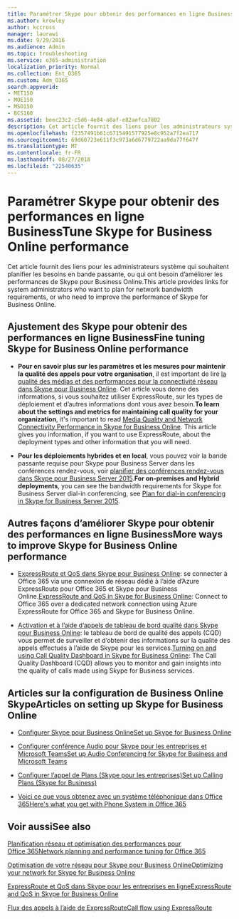 ```yaml
---
title: Paramétrer Skype pour obtenir des performances en ligne Business
ms.author: krowley
author: kccross
manager: laurawi
ms.date: 9/29/2016
ms.audience: Admin
ms.topic: troubleshooting
ms.service: o365-administration
localization_priority: Normal
ms.collection: Ent_O365
ms.custom: Adm_O365
search.appverid:
- MET150
- MOE150
- MSO150
- BCS160
ms.assetid: beec23c2-c5d6-4e84-a8af-e82aefca7802
description: Cet article fournit des liens pour les administrateurs système qui souhaitent planifier les besoins en bande passante, ou qui ont besoin d’améliorer les performances de Skype pour Business Online.
ms.openlocfilehash: f2357491b61c6715491577925e8c952a7f2ea717
ms.sourcegitcommit: 69d60723e611f3c973a6d6779722aa9da77f647f
ms.translationtype: MT
ms.contentlocale: fr-FR
ms.lasthandoff: 08/27/2018
ms.locfileid: "22540635"
---
```

# <a name="tune-skype-for-business-online-performance"></a><span data-ttu-id="3f74c-103">Paramétrer Skype pour obtenir des performances en ligne Business</span><span class="sxs-lookup"><span data-stu-id="3f74c-103">Tune Skype for Business Online performance</span></span>

<span data-ttu-id="3f74c-104">Cet article fournit des liens pour les administrateurs système qui souhaitent planifier les besoins en bande passante, ou qui ont besoin d’améliorer les performances de Skype pour Business Online.</span><span class="sxs-lookup"><span data-stu-id="3f74c-104">This article provides links for system administrators who want to plan for network bandwidth requirements, or who need to improve the performance of Skype for Business Online.</span></span> 
  
## <a name="fine-tuning-skype-for-business-online-performance"></a><span data-ttu-id="3f74c-105">Ajustement des Skype pour obtenir des performances en ligne Business</span><span class="sxs-lookup"><span data-stu-id="3f74c-105">Fine tuning Skype for Business Online performance</span></span>

- <span data-ttu-id="3f74c-p101">**Pour en savoir plus sur les paramètres et les mesures pour maintenir la qualité des appels pour votre organisation**, il est important de lire [la qualité des médias et des performances pour la connectivité réseau dans Skype pour Business Online](https://docs.microsoft.com/skypeforbusiness/optimizing-your-network/media-quality-and-network-connectivity-performance). Cet article vous donne des informations, si vous souhaitez utiliser ExpressRoute, sur les types de déploiement et d’autres informations dont vous avez besoin.</span><span class="sxs-lookup"><span data-stu-id="3f74c-p101">**To learn about the settings and metrics for maintaining call quality for your organization**, it's important to read [Media Quality and Network Connectivity Performance in Skype for Business Online](https://docs.microsoft.com/skypeforbusiness/optimizing-your-network/media-quality-and-network-connectivity-performance). This article gives you information, if you want to use ExpressRoute, about the deployment types and other information that you will need.</span></span>
    
- <span data-ttu-id="3f74c-108">**Pour les déploiements hybrides et en local**, vous pouvez voir la bande passante requise pour Skype pour Business Server dans les conférences rendez-vous, voir [planifier des conférences rendez-vous dans Skype pour Business Server 2015](https://docs.microsoft.com/skypeforbusiness/plan-your-deployment/conferencing/dial-in-conferencing).</span><span class="sxs-lookup"><span data-stu-id="3f74c-108">**For on-premises and Hybrid deployments**, you can see the bandwidth requirements for Skype for Business Server dial-in conferencing, see [Plan for dial-in conferencing in Skype for Business Server 2015](https://docs.microsoft.com/skypeforbusiness/plan-your-deployment/conferencing/dial-in-conferencing).</span></span>
    
## <a name="more-ways-to-improve-skype-for-business-online-performance"></a><span data-ttu-id="3f74c-109">Autres façons d’améliorer Skype pour obtenir des performances en ligne Business</span><span class="sxs-lookup"><span data-stu-id="3f74c-109">More ways to improve Skype for Business Online performance</span></span>

- <span data-ttu-id="3f74c-110">[ExpressRoute et QoS dans Skype pour Business Online](https://docs.microsoft.com/skypeforbusiness/optimizing-your-network/expressroute-and-qos-in-skype-for-business-online): se connecter à Office 365 via une connexion de réseau dédié à l’aide d’Azure ExpressRoute pour Office 365 et Skype pour Business Online.</span><span class="sxs-lookup"><span data-stu-id="3f74c-110">[ExpressRoute and QoS in Skype for Business Online](https://docs.microsoft.com/skypeforbusiness/optimizing-your-network/expressroute-and-qos-in-skype-for-business-online): Connect to Office 365 over a dedicated network connection using Azure ExpressRoute for Office 365 and Skype for Business Online.</span></span> 
    
- <span data-ttu-id="3f74c-111">[Activation et à l’aide d’appels de tableau de bord qualité dans Skype pour Business Online](https://docs.microsoft.com/SkypeForBusiness/using-call-quality-in-your-organization/turning-on-and-using-call-quality-dashboard): le tableau de bord de qualité des appels (CQD) vous permet de surveiller et d’obtenir des informations sur la qualité des appels effectués à l’aide de Skype pour les services.</span><span class="sxs-lookup"><span data-stu-id="3f74c-111">[Turning on and using Call Quality Dashboard in Skype for Business Online](https://docs.microsoft.com/SkypeForBusiness/using-call-quality-in-your-organization/turning-on-and-using-call-quality-dashboard): The Call Quality Dashboard (CQD) allows you to monitor and gain insights into the quality of calls made using Skype for Business services.</span></span> 
    
## <a name="articles-on-setting-up-skype-for-business-online"></a><span data-ttu-id="3f74c-112">Articles sur la configuration de Business Online Skype</span><span class="sxs-lookup"><span data-stu-id="3f74c-112">Articles on setting up Skype for Business Online</span></span>

- [<span data-ttu-id="3f74c-113">Configurer Skype pour Business Online</span><span class="sxs-lookup"><span data-stu-id="3f74c-113">Set up Skype for Business Online</span></span>](https://docs.microsoft.com/skypeforbusiness/set-up-skype-for-business-online/set-up-skype-for-business-online)
    
- [<span data-ttu-id="3f74c-114">Configurer conférence Audio pour Skype pour les entreprises et Microsoft Teams</span><span class="sxs-lookup"><span data-stu-id="3f74c-114">Set up Audio Conferencing for Skype for Business and Microsoft Teams</span></span>](https://docs.microsoft.com/skypeforbusiness/audio-conferencing-in-office-365/set-up-audio-conferencing)
    
- [<span data-ttu-id="3f74c-115">Configurer l’appel de Plans (Skype pour les entreprises)</span><span class="sxs-lookup"><span data-stu-id="3f74c-115">Set up Calling Plans (Skype for Business)</span></span>](https://docs.microsoft.com/SkypeForBusiness/what-are-calling-plans-in-office-365/set-up-calling-plans)
    
- [<span data-ttu-id="3f74c-116">Voici ce que vous obtenez avec un système téléphonique dans Office 365</span><span class="sxs-lookup"><span data-stu-id="3f74c-116">Here's what you get with Phone System in Office 365</span></span>](https://docs.microsoft.com/skypeforbusiness/what-is-phone-system-in-office-365/here-s-what-you-get-with-phone-system)
    
## <a name="see-also"></a><span data-ttu-id="3f74c-117">Voir aussi</span><span class="sxs-lookup"><span data-stu-id="3f74c-117">See also</span></span>

[<span data-ttu-id="3f74c-118">Planification réseau et optimisation des performances pour Office 365</span><span class="sxs-lookup"><span data-stu-id="3f74c-118">Network planning and performance tuning for Office 365</span></span>](network-planning-and-performance.md)
  
[<span data-ttu-id="3f74c-119">Optimisation de votre réseau pour Skype pour Business Online</span><span class="sxs-lookup"><span data-stu-id="3f74c-119">Optimizing your network for Skype for Business Online</span></span>](https://docs.microsoft.com/skypeforbusiness/optimizing-your-network/optimizing-your-network)
  
[<span data-ttu-id="3f74c-120">ExpressRoute et QoS dans Skype pour les entreprises en ligne</span><span class="sxs-lookup"><span data-stu-id="3f74c-120">ExpressRoute and QoS in Skype for Business Online</span></span>](https://docs.microsoft.com/skypeforbusiness/optimizing-your-network/expressroute-and-qos-in-skype-for-business-online)
  
[<span data-ttu-id="3f74c-121">Flux des appels à l’aide de ExpressRoute</span><span class="sxs-lookup"><span data-stu-id="3f74c-121">Call flow using ExpressRoute</span></span>](https://docs.microsoft.com/skypeforbusiness/optimizing-your-network/call-flow-using-expressroute)

